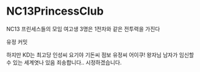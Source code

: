 # NC13PrincessClub
NC13 프린세스들의 모임
여고생 3명은 1전차와 같은 전투력을 가진다

유정 커밋

하지만 KD는 최고당
인성씨 요기야
기돈씨 점보
유정씨 어이쿠! 왕자님 남자가 임신할수 있는 세계엿나 있음
죄송합니다.. 시정하겠습니다.




